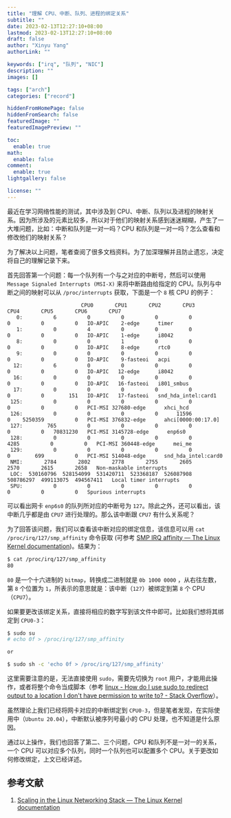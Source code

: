 ```yaml
---
title: "理解 CPU、中断、队列、进程的绑定关系"
subtitle: ""
date: 2023-02-13T12:27:10+08:00
lastmod: 2023-02-13T12:27:10+08:00
draft: false
author: "Xinyu Yang"
authorLink: ""

keywords: ["irq", "队列", "NIC"]
description: ""
images: []

tags: ["arch"]
categories: ["record"]

hiddenFromHomePage: false
hiddenFromSearch: false
featuredImage: ""
featuredImagePreview: ""

toc:
  enable: true
math:
  enable: false
comment:
  enable: true
lightgallery: false

license: ""
---
```


最近在学习网络性能的测试，其中涉及到 CPU、中断、队列以及进程的映射关系。因为所涉及的元素比较多，所以对于他们的映射关系感到迷迷糊糊，产生了一大堆问题，比如：中断和队列是一对一吗？CPU 和队列是一对一吗？怎么查看和修改他们的映射关系？

为了解决以上问题，笔者查阅了很多文档资料。为了加深理解并且防止遗忘，决定将自己的理解记录下来。

<!--more-->

首先回答第一个问题：每一个队列有一个与之对应的中断号，然后可以使用 `Message Signaled Interrupts (MSI-X)` 来将中断路由给指定的 CPU。队列与中断之间的映射可以从 `/proc/interrupts` 获取，下面是一个 `8` 核 CPU 的例子：

```
						CPU0       CPU1       CPU2       CPU3       CPU4       CPU5       CPU6       CPU7       
   0:          6          0          0          0          0          0          0          0   IO-APIC    2-edge      timer
   1:          0          4          0          0          0          0          0          0   IO-APIC    1-edge      i8042
   8:          0          0          1          0          0          0          0          0   IO-APIC    8-edge      rtc0
   9:          0          0          0          0          0          0          0          0   IO-APIC    9-fasteoi   acpi
  12:          6          0          0          0          0          0          0          0   IO-APIC   12-edge      i8042
  16:          0          0          0          0          0          0          0          0   IO-APIC   16-fasteoi   i801_smbus
  17:          0          0          0          0          0          0          0        151   IO-APIC   17-fasteoi   snd_hda_intel:card1
 125:          0          0          0          0          0          0          0          0   PCI-MSI 327680-edge      xhci_hcd
 126:          0          0          0          0      11596          0    5250359          0   PCI-MSI 376832-edge      ahci[0000:00:17.0]
 127:        765          0          0          0          0          0          0   70831230   PCI-MSI 3145728-edge      enp6s0
 128:          0          0          0          0          0       4285          0          0   PCI-MSI 360448-edge      mei_me
 129:          0          0          0          0          0          0        699          0   PCI-MSI 514048-edge      snd_hda_intel:card0
 NMI:       2784       2802       2778       2755       2605       2570       2615       2658   Non-maskable interrupts
 LOC:  530160796  528154099  531420711  523368187  526087908  508786297  499113075  494567411   Local timer interrupts
 SPU:          0          0          0          0          0          0          0          0   Spurious interrupts
```

可以看出网卡 `enp6s0` 的队列所对应的中断号为 `127`。除此之外，还可以看出，该中断几乎都是由 `CPU7` 进行处理的。那么该中断跟 `CPU7` 有什么关系呢？

为了回答该问题，我们可以查看该中断对应的绑定信息，该信息可以用 `cat /proc/irq/127/smp_affinity` 命令获取 (可参考 [SMP IRQ affinity — The Linux Kernel documentation](https://www.kernel.org/doc/html/latest/core-api/irq/irq-affinity.html))。结果为：

```bash
$ cat /proc/irq/127/smp_affinity
80
```

`80` 是一个十六进制的 `bitmap`，转换成二进制就是 `0b 1000 0000` ，从右往左数，第 `8` 个位置为 `1`，所表示的意思就是：该中断（`127`）被绑定到第 `8` 个 CPU （`CPU7`）。

如果要更改该绑定关系，直接将相应的数字写到该文件中即可。比如我们想将其绑定到 `CPU0-3`：

```bash
$ sudo su
# echo 0f > /proc/irq/127/smp_affinity

or

$ sudo sh -c 'echo 0f > /proc/irq/127/smp_affinity'
```

这里需要注意的是，无法直接使用 `sudo`，需要先切换为 `root` 用户，才能用此操作，或者将整个命令当成脚本（参考 [linux - How do I use sudo to redirect output to a location I don't have permission to write to? - Stack Overflow](https://stackoverflow.com/questions/82256/how-do-i-use-sudo-to-redirect-output-to-a-location-i-dont-have-permission-to-wr)）。

虽然理论上我们已经将网卡对应的中断绑定到 `CPU0-3`，但是笔者发现，在实际使用中（`Ubuntu 20.04`），中断默认被序列号最小的 CPU 处理，也不知道是什么原因。

通过以上操作，我们也回答了第二、三个问题，CPU 和队列不是一对一的关系，一个 CPU 可以对应多个队列，同时一个队列也可以配置多个 CPU。关于更改如何修改绑定，上文已经详述。

## 参考文献

1. [Scaling in the Linux Networking Stack — The Linux Kernel documentation](https://www.kernel.org/doc/html/latest/networking/scaling.html)
